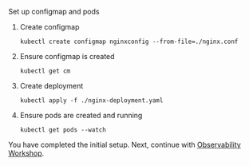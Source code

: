 Set up configmap and pods
 1. Create configmap

     ```kubectl create configmap nginxconfig --from-file=./nginx.conf```

 2. Ensure configmap is created

    ```kubectl get cm```

 3. Create deployment

    ```kubectl apply -f ./nginx-deployment.yaml```

 4. Ensure pods are created and running

    ```kubectl get pods --watch```
    

 You have completed the initial setup. Next, continue with [Observability Workshop](https://signalfx.github.io/observability-workshop).
